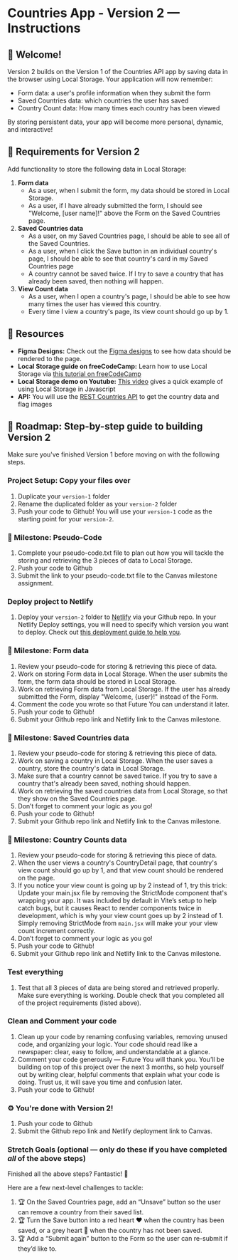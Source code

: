 # Countries App - Version 2 — Instructions

## 👋 Welcome!

Version 2 builds on the Version 1 of the Countries API app by saving data in the browser using Local Storage. Your application will now remember:
- Form data: a user's profile information when they submit the form 
- Saved Countries data: which countries the user has saved
- Country Count data: How many times each country has been viewed

By storing persistent data, your app will become more personal, dynamic, and interactive!

## 🎯 Requirements for Version 2

Add functionality to store the following data in Local Storage: 

1. **Form data**
    - As a user, when I submit the form, my data should be stored in Local Storage.
    - As a user, if I have already submitted the form, I should see "Welcome, [user name]!" above the Form on the Saved Countries page. 
2. **Saved Countries data**
    - As a user, on my Saved Countries page, I should be able to see all of the Saved Countries.
    - As a user, when I click the Save button in an individual country's page, I should be able to see that country's card in my Saved Countries page
    - A country cannot be saved twice. If I try to save a country that has already been saved, then nothing will happen. 
3. **View Count data** 
    - As a user, when I open a country's page, I should be able to see how many times the user has viewed this country.
    - Every time I view a country's page, its view count should go up by 1.

## 🔗 Resources

- **Figma Designs:** Check out the [Figma designs](https://www.figma.com/design/YuEMNteoQic0h6RRiYprpV/Countries-API-Project?node-id=1404-20) to see how data should be rendered to the page. 
- **Local Storage guide on freeCodeCamp:** Learn how to use Local Storage via [this tutorial on freeCodeCamp](https://www.freecodecamp.org/news/use-local-storage-in-modern-applications/)
- **Local Storage demo on Youtube:** [This video](https://www.youtube.com/watch?v=AUOzvFzdIk4) gives a quick example of using Local Storage in Javascript
- **API:** You will use the [REST Countries API](https://restcountries.com) to get the country data and flag images

## 🚀 Roadmap: Step-by-step guide to building Version 2
Make sure you've finished Version 1 before moving on with the following steps.

### Project Setup: Copy your files over 
1. Duplicate your `version-1` folder
2. Rename the duplicated folder as your `version-2` folder
3. Push your code to Github! You will use your `version-1` code as the starting point for your `version-2`.

### 🎯 Milestone: Pseudo-Code
1. Complete your pseudo-code.txt file to plan out how you will tackle the storing and retrieving the 3 pieces of data to Local Storage.
2. Push your code to Github
3. Submit the link to your pseudo-code.txt file to the Canvas milestone assignment. 

### Deploy project to Netlify
1. Deploy your `version-2` folder to [Netlify](https://www.netlify.com/) via your Github repo. In your Netlify Deploy settings, you will need to specify which version you want to deploy. Check out [this deployment guide to help you](https://docs.google.com/document/d/18jxCUA0bebCyYaIHy8aaKMgOQH4w5-b-iCGDWpV4K4M/edit?tab=t.jnwta4jrhylr#heading=h.scmsi7a6s9yz).

### 🎯 Milestone: Form data
1. Review your pseudo-code for storing & retrieving this piece of data. 
2. Work on storing Form data in Local Storage. When the user submits the form, the form data should be stored in Local Storage.
3. Work on retrieving Form data from Local Storage. If the user has already submitted the Form, display "Welcome, {user}!" instead of the Form.
4. Comment the code you wrote so that Future You can understand it later.
5. Push your code to Github!
6. Submit your Github repo link and Netlify link to the Canvas milestone.

### 🎯 Milestone: Saved Countries data
1. Review your pseudo-code for storing & retrieving this piece of data. 
2. Work on saving a country in Local Storage. When the user saves a country, store the country's data in Local Storage.
3. Make sure that a country cannot be saved twice. If you try to save a country that's already been saved, nothing should happen. 
4. Work on retrieving the saved countries data from Local Storage, so that they show on the Saved Countries page. 
5. Don’t forget to comment your logic as you go!
6. Push your code to Github!
7. Submit your Github repo link and Netlify link to the Canvas milestone.

### 🎯 Milestone: Country Counts data 
1. Review your pseudo-code for storing & retrieving this piece of data. 
2. When the user views a country's CountryDetail page, that country's view count should go up by 1, and that view count should be rendered on the page. 
3. If you notice your view count is going up by 2 instead of 1, try this trick:  Update your main.jsx file by removing the StrictMode component that's wrapping your app. It was included by default in Vite’s setup to help catch bugs, but it causes React to render components twice in development, which is why your view count goes up by 2 instead of 1. Simply removing StrictMode from `main.jsx` will make your your view count increment correctly.
4. Don’t forget to comment your logic as you go!
5. Push your code to Github!
6. Submit your Github repo link and Netlify link to the Canvas milestone.

### Test everything
1. Test that all 3 pieces of data are being stored and retrieved properly. Make sure everything is working. Double check that you completed all of the project requirements (listed above). 

### Clean and Comment your code 
1. Clean up your code by renaming confusing variables, removing unused code, and organizing your logic. Your code should read like a newspaper: clear, easy to follow, and understandable at a glance.
2. Comment your code generously — Future You will thank you. You’ll be building on top of this project over the next 3 months, so help yourself out by writing clear, helpful comments that explain what your code is doing. Trust us, it will save you time and confusion later.
3. Push your code to Github!

### ⚙️ You're done with Version 2! 
1. Push your code to Github
2. Submit the Github repo link and Netlify deployment link to Canvas.

### Stretch Goals (optional — only do these if you have completed _all_ of the above steps)

Finished all the above steps? Fantastic! 🎉

Here are a few next-level challenges to tackle:
1. 🏆 On the Saved Countries page, add an “Unsave” button so the user can remove a country from their saved list.
2. 🏆 Turn the Save button into a red heart ❤️ when the country has been saved, or a grey heart 🩶 when the country has not been saved. 
3. 🏆 Add a “Submit again” button to the Form so the user can re-submit if they’d like to.



